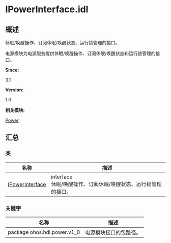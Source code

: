 # IPowerInterface.idl


## 概述

休眠/唤醒操作、订阅休眠/唤醒状态、运行锁管理的接口。

电源模块为电源服务提供休眠/唤醒操作、订阅休眠/唤醒状态和运行锁管理的接口。

**Since:**

3.1

**Version:**

1.0

**相关模块:**

[Power](power.md)


## 汇总


### 类

  | 名称 | 描述 | 
| -------- | -------- |
| [IPowerInterface](interface_i_power_interface.md) | interface<br/>休眠/唤醒操作、订阅休眠/唤醒状态、运行锁管理的接口。 | 


### 关键字

  | 名称 | 描述 | 
| -------- | -------- |
| package&nbsp;ohos.hdi.power.v1_0 | 电源模块接口的包路径。 | 
